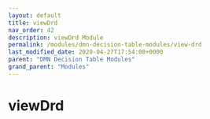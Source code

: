 ```yaml
---
layout: default
title: viewDrd 
nav_order: 42
description: viewDrd Module
permalink: /modules/dmn-decision-table-modules/view-drd
last_modified_date: 2020-04-27T17:54:08+0000
parent: "DMN Decision Table Modules"
grand_parent: "Modules"
---
```


# viewDrd